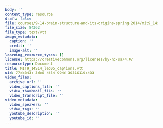 ```yaml
---
body: ''
content_type: resource
draft: false
file: courses/9-14-brain-structure-and-its-origins-spring-2014/mit9_14s14_lec05_captions.vtt
file_size: 84362
file_type: text/vtt
image_metadata:
  caption: ''
  credit: ''
  image-alt: ''
learning_resource_types: []
license: https://creativecommons.org/licenses/by-nc-sa/4.0/
resourcetype: Document
title: MIT9_14S14_lec05_captions.vtt
uid: 77eb343c-3dc8-4454-904d-30316119c433
video_files:
  archive_url: ''
  video_captions_file: ''
  video_thumbnail_file: ''
  video_transcript_file: ''
video_metadata:
  video_speakers: ''
  video_tags: ''
  youtube_description: ''
  youtube_id: ''
---
```

